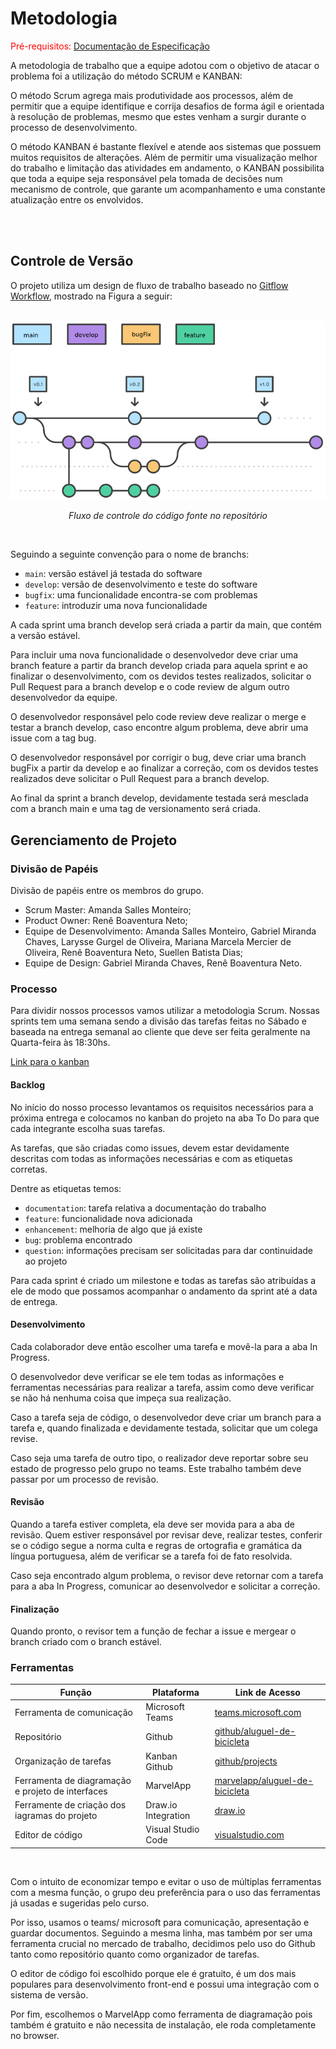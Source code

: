 # Metodologia

<span style="color:red">Pré-requisitos: <a href="2-Especificação do Projeto.md"> Documentação de Especificação</a></span>

A metodologia de trabalho que a equipe adotou com o objetivo de atacar o problema foi a utilização do método SCRUM e KANBAN: 

O método Scrum agrega mais produtividade aos processos, além de permitir que a equipe identifique e corrija desafios de forma ágil e orientada à resolução de problemas, mesmo que estes venham a surgir durante o processo de desenvolvimento.

O método KANBAN é bastante flexível e atende aos sistemas que possuem muitos requisitos de alterações. Além de permitir uma visualização melhor do trabalho e limitação das atividades em andamento, o KANBAN possibilita que toda a equipe seja responsável pela tomada de decisões num mecanismo de controle, que garante um acompanhamento e uma constante atualização entre os envolvidos.

<!-- ## Relação de Ambientes de Trabalho 

Os artefatos do projeto são desenvolvidos a partir de diversas plataformas e a relação dos ambientes com seu respectivo propósito deverá ser apresentada em uma tabela que especifica que detalha Ambiente, Plataforma e Link de Acesso. 
Nota: Vide documento modelo do estudo de caso "Portal de Notícias" e defina também os ambientes e frameworks que serão utilizados no desenvolvimento de aplicações móveis. -->

<br><br>

## Controle de Versão

O projeto utiliza um design de fluxo de trabalho baseado  no  [Gitflow Workflow](https://www.atlassian.com/br/git/tutorials/comparing-workflows/gitflow-workflow), mostrado na Figura a seguir:
<br><br>

<p align="center">
    <img src="img/git-flow.png" width="600">
</p>
<p align="center"><em>Fluxo de controle do código fonte no repositório</em></p>
<br>

Seguindo a seguinte convenção para o nome de branchs:

- `main`: versão estável já testada do software
- `develop`: versão de desenvolvimento e teste do software
- `bugfix`: uma funcionalidade encontra-se com problemas
- `feature`: introduzir uma nova funcionalidade

A cada sprint uma branch develop será criada a partir da main, que contém a versão estável.<br>

Para incluir uma nova funcionalidade o desenvolvedor deve criar uma branch feature a partir da branch develop criada para aquela sprint e ao finalizar o desenvolvimento, com os devidos testes realizados, solicitar o Pull Request para a branch develop e o code review de algum outro desenvolvedor da equipe.<br>

O desenvolvedor responsável pelo code review deve realizar o merge e testar a branch develop, caso encontre algum problema, deve abrir uma issue com a tag bug.<br>

O desenvolvedor responsável por corrigir o bug, deve criar uma branch bugFix a partir da develop e ao finalizar a correção, com os devidos testes realizados deve solicitar o Pull Request para a branch develop.<br>

Ao final da sprint a branch develop, devidamente testada será mesclada com a branch main e uma tag de versionamento será criada.

## Gerenciamento de Projeto

### Divisão de Papéis

Divisão de papéis entre os membros do grupo.

- Scrum Master: Amanda Salles Monteiro;
- Product Owner: Renê Boaventura Neto;
- Equipe de Desenvolvimento: Amanda Salles Monteiro, Gabriel Miranda Chaves, Larysse Gurgel de Oliveira, Mariana Marcela Mercier de Oliveira, Renê Boaventura Neto, Suellen Batista Dias;
- Equipe de Design: Gabriel Miranda Chaves, Renê Boaventura Neto.

### Processo

Para dividir nossos processos vamos utilizar a metodologia Scrum.
Nossas sprints tem uma semana sendo a divisão das tarefas feitas no Sábado e baseada na entrega semanal ao cliente que deve ser feita geralmente na Quarta-feira às 18:30hs. 

[Link para o kanban](https://github.com/ICEI-PUC-Minas-PMV-ADS/pmv-ads-2022-1-e3-proj-mov-t1-aluguel-de-bicicleta/projects/1)

#### Backlog
No início do nosso processo levantamos os requisitos necessários para a próxima entrega e colocamos no kanban do projeto na aba To Do para que cada integrante escolha suas tarefas. 

As tarefas, que são criadas como issues, devem estar devidamente descritas com todas as informações necessárias e com as etiquetas corretas.

Dentre as etiquetas temos: 

- `documentation`: tarefa relativa a documentação do trabalho
- `feature`: funcionalidade nova adicionada
- `enhancement`: melhoria de algo que já existe
- `bug`: problema encontrado
- `question`: informações precisam ser solicitadas para dar continuidade ao projeto

Para cada sprint é criado um milestone e todas as tarefas são atribuídas a ele de modo que possamos acompanhar o andamento da sprint até a data de entrega.

#### Desenvolvimento
Cada colaborador deve então escolher uma tarefa e movê-la para a aba In Progress. 

O desenvolvedor deve verificar se ele tem todas as informações e ferramentas necessárias para realizar a tarefa, assim como deve verificar se não há nenhuma coisa que impeça sua realização. 

Caso a tarefa seja de código, o desenvolvedor deve criar um branch para a tarefa e, quando finalizada e devidamente testada, solicitar que um colega revise. 

Caso seja uma tarefa de outro tipo, o realizador deve reportar sobre seu estado de progresso pelo grupo no teams. Este trabalho também deve passar por um processo de revisão. 

#### Revisão
Quando a tarefa estiver completa, ela deve ser movida para a aba de revisão. Quem estiver responsável por revisar deve, realizar testes, conferir se o código segue a norma culta e regras de ortografia e gramática da língua portuguesa, além de verificar se a tarefa foi de fato resolvida. 

Caso seja encontrado algum problema, o revisor deve retornar com a tarefa para a aba In Progress, comunicar ao desenvolvedor e solicitar a correção. 

#### Finalização

Quando pronto, o revisor tem a função de fechar a issue e mergear o branch criado com o branch estável. 

### Ferramentas

|Função    | Plataforma  | Link de Acesso |
|------|-----------------------------------------|----|
| Ferramenta de comunicação | Microsoft Teams| [teams.microsoft.com](https://teams.microsoft.com/)|
| Repositório | Github | [github/aluguel-de-bicicleta](https://github.com/ICEI-PUC-Minas-PMV-ADS/pmv-ads-2022-1-e3-proj-mov-t1-aluguel-de-bicicleta) |
| Organização de tarefas | Kanban Github| [github/projects](https://github.com/ICEI-PUC-Minas-PMV-ADS/pmv-ads-2022-1-e3-proj-mov-t1-aluguel-de-bicicleta/projects/1)|
| Ferramenta de diagramação e projeto de interfaces | MarvelApp| [marvelapp/aluguel-de-bicicleta](https://marvelapp.com/prototype/i0c4450/screen/85658761)|
| Ferramente de criação dos iagramas do projeto | Draw.io Integration | [draw.io](https://app.diagrams.net/)| 
| Editor de código | Visual Studio Code| [visualstudio.com](https://code.visualstudio.com/)|

<br>

Com o intuito de economizar tempo e evitar o uso de múltiplas ferramentas com a mesma função, o grupo deu preferência para o uso das ferramentas já usadas e sugeridas pelo curso. 

Por isso, usamos o teams/ microsoft para comunicação, apresentação e guardar documentos. Seguindo a mesma linha, mas também por ser uma ferramenta crucial no mercado de trabalho, decidimos pelo uso do Github tanto como repositório quanto como organizador de tarefas. 

O editor de código foi escolhido porque ele é gratuito, é um dos mais populares para desenvolvimento front-end e possui uma integração com o
sistema de versão. 

Por fim, escolhemos o MarvelApp como ferramenta de diagramação pois também é gratuito e não necessita de instalação, ele roda completamente no browser. 